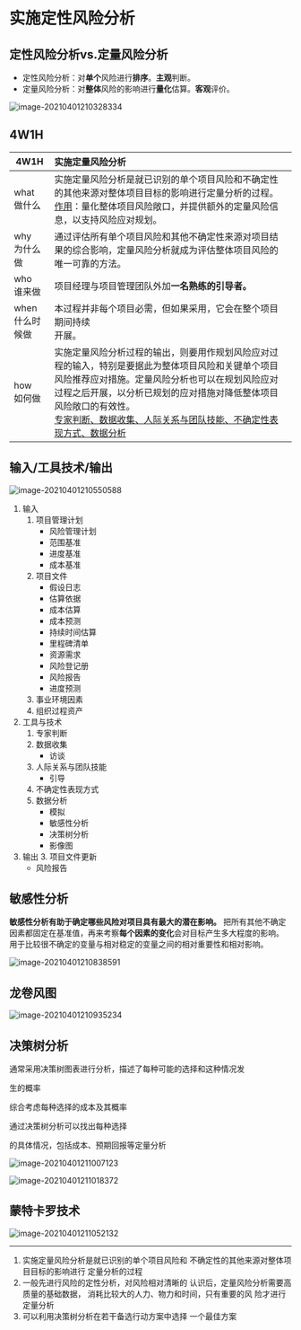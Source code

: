 # 实施定性风险分析

## 定性风险分析vs.定量风险分析

- 定性风险分析：对**单个**风险进行**排序**。**主观**判断。
- 定量风险分析：对**整体**风险的影响进行**量化**估算。**客观**评价。

![image-20210401210328334](image/image-20210401210328334.png)

## 4W1H

| 4W1H                | **实施定量风险分析**                                         |
| ------------------- | :----------------------------------------------------------- |
| what<br/>做什么     | 实施定量风险分析是就已识别的单个项目风险和不确定性的其他来源对整体项目目标的影响进行定量分析的过程。<br/><u>作用</u>：量化整体项目风险敞口，并提供额外的定量风险信息，以支持风险应对规划。 |
| why<br/>为什么做    | 通过评估所有单个项目风险和其他不确定性来源对项目结果的综合影响，定量风险分析就成为评估整体项目风险的唯一可靠的方法。 |
| who<br/>谁来做      | 项目经理与项目管理团队外加**一名熟练的引导者。**             |
| when<br/>什么时候做 | 本过程并非每个项目必需，但如果采用，它会在整个项目期间持续<br/>开展。 |
| how<br/>如何做      | 实施定量风险分析过程的输出，则要用作规划风险应对过程的输入，特别是要据此为整体项目风险和关键单个项目风险推荐应对措施。定量风险分析也可以在规划风险应对过程之后开展，以分析已规划的应对措施对降低整体项目风险敞口的有效性。<br/><u>专家判断、数据收集、人际关系与团队技能、不确定性表现方式、数据分析</u> |





## 输入/工具技术/输出

![image-20210401210550588](image/image-20210401210550588.png)



1. 输入
   1. 项目管理计划
      * 风险管理计划
      * 范围基准
      * 进度基准
      * 成本基准
   2. 项目文件
      - 假设日志
      - 估算依据
      - 成本估算
      - 成本预测
      - 持续时间估算
      - 里程碑清单
      - 资源需求
      - 风险登记册
      - 风险报告
      - 进度预测
   5. 事业环境因素
   6. 组织过程资产
2. 工具与技术
   1. 专家判断
   2. 数据收集
      - 访谈
   4. 人际关系与团队技能
      - 引导
   5. 不确定性表现方式
   5. 数据分析
      - 模拟
      - 敏感性分析
      - 决策树分析
      - 影像图
3. 输出
   3. 项目文件更新
      - 风险报告

## 敏感性分析

**敏感性分析有助于确定哪些风险对项目具有最大的潜在影响。**
把所有其他不确定因素都固定在基准值，再来考察**每个因素的变化**会对目标产生多大程度的影响。
用于比较很不确定的变量与相对稳定的变量之间的相对重要性和相对影响。



![image-20210401210838591](image/image-20210401210838591.png)

## 龙卷风图

![image-20210401210935234](image/image-20210401210935234.png)

## 决策树分析

通常采用决策树图表进行分析，描述了每种可能的选择和这种情况发

生的概率

综合考虑每种选择的成本及其概率

通过决策树分析可以找出每种选择

的具体情况，包括成本、预期回报等定量分析

![image-20210401211007123](image/image-20210401211007123.png)

![image-20210401211018372](image/image-20210401211018372.png)

## 蒙特卡罗技术

![image-20210401211052132](image/image-20210401211052132.png)







---



1. 实施定量风险分析是就已识别的单个项目风险和
不确定性的其他来源对整体项目目标的影响进行
定量分析的过程
2. 一般先进行风险的定性分析，对风险相对清晰的
认识后，定量风险分析需要高质量的基础数据，
消耗比较大的人力、物力和时间，只有重要的风
险才进行定量分析
3. 可以利用决策树分析在若干备选行动方案中选择
一个最佳方案